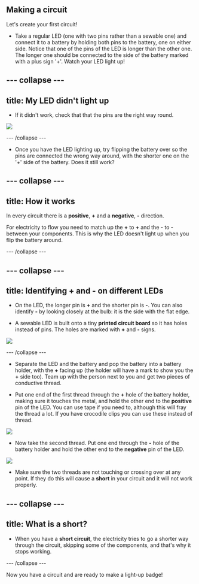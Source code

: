 ## Making a circuit

Let's create your first circuit! 

+ Take a regular LED (one with two pins rather than a sewable one) and connect it to a battery by holding both pins to the battery, one on either side. Notice that one of the pins of the LED is longer than the other one. The longer one should be connected to the side of the battery marked with a plus sign '+'. Watch your LED light up!

--- collapse ---
---
title: My LED didn't light up
---

+ If it didn't work, check that that the pins are the right way round. 

![](/assets/led_battery_140_291_650.png) 

--- /collapse ---
 
+ Once you have the LED lighting up, try flipping the battery over so the pins are connected the wrong way around, with the shorter one on the '+' side of the battery. Does it still work?

--- collapse ---
---
title: How it works
---

In every circuit there is a **positive**, **+** and a **negative**, **-** direction. 

For electricity to flow you need to match up the **+** to **+** and the **-** to **-** between your components. This is why the LED doesn't light up when you flip the battery around.

--- /collapse ---

--- collapse ---
---
title: Identifying + and - on different LEDs
---

+ On the LED, the longer pin is **+** and the shorter pin is **-**. You can also identify **-** by looking closely at the bulb: it is the side with the flat edge.
 
+ A sewable LED is built onto a tiny **printed circuit board** so it has holes instead of pins. The holes are marked with **+** and **-** signs. 

![](/assets/LEDs_pos_neg_100_650.png)

--- /collapse ---

+ Separate the LED and the battery and pop the battery into a battery holder, with the **+** facing up (the holder will have a mark to show you the **+** side too). Team up with the person next to you and get two pieces of conductive thread.

+ Put one end of the first thread through the **+** hole of the battery holder, making sure it touches the metal, and hold the other end to the **positive** pin of the LED. You can use tape if you need to, although this will fray the thread a lot. If you have crocodile clips you can use these instead of thread. 

![](/assets/circuit_thread_pos_100_191_650.png) 

+ Now take the second thread. Put one end through the **-** hole of the battery holder and hold the other end to the **negative** pin of the LED. 

![](/assets/circuit_thread_complete_150_199_650.png) 

+ Make sure the two threads are not touching or crossing over at any point. If they do this will cause a **short** in your circuit and it will not work properly.

--- collapse ---
---
title: What is a short?
---

+ When you have a **short circuit**, the electricity tries to go a shorter way through the circuit, skipping some of the components, and that's why it stops working.

--- /collapse ---

Now you have a circuit and are ready to make a light-up badge!